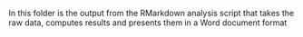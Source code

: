 In this folder is the output from the RMarkdown analysis script that takes the raw data, computes results and presents them in a Word document format
